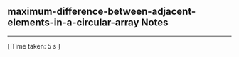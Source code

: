 <h2>maximum-difference-between-adjacent-elements-in-a-circular-array Notes</h2><hr>[ Time taken: 5 s ]